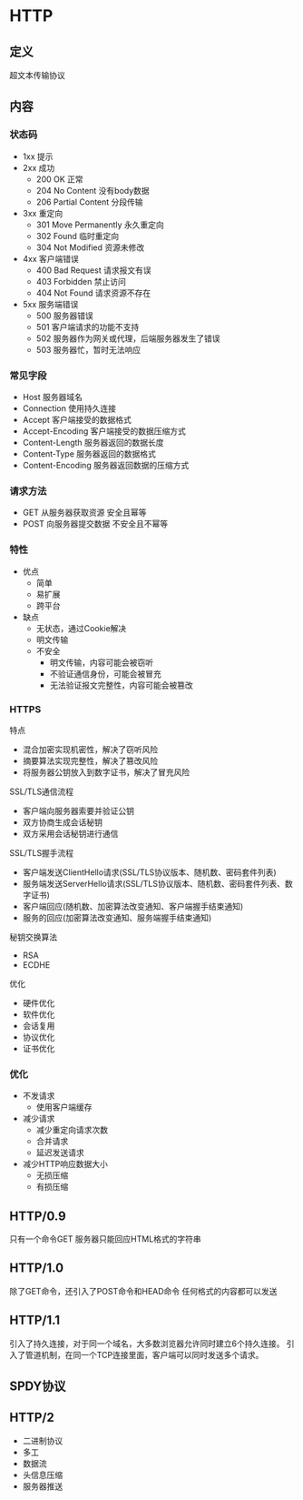 # HTTP #

## 定义 ##
超文本传输协议

## 内容 ##
### 状态码 ###
  - 1xx 提示
  - 2xx 成功
    - 200 OK 正常
    - 204 No Content 没有body数据
    - 206 Partial Content 分段传输
  - 3xx 重定向
    - 301 Move Permanently 永久重定向 
    - 302 Found 临时重定向
    - 304 Not Modified 资源未修改
  - 4xx 客户端错误
    - 400 Bad Request 请求报文有误
    - 403 Forbidden 禁止访问
    - 404 Not Found 请求资源不存在
  - 5xx 服务端错误
    - 500 服务器错误 
    - 501 客户端请求的功能不支持
    - 502 服务器作为网关或代理，后端服务器发生了错误
    - 503 服务器忙，暂时无法响应

### 常见字段 ###
  - Host 服务器域名
  - Connection 使用持久连接
  - Accept 客户端接受的数据格式
  - Accept-Encoding 客户端接受的数据压缩方式
  - Content-Length 服务器返回的数据长度
  - Content-Type 服务器返回的数据格式
  - Content-Encoding 服务器返回数据的压缩方式

### 请求方法 ###
  - GET 从服务器获取资源 安全且幂等
  - POST 向服务器提交数据 不安全且不幂等

### 特性 ###
  - 优点
    - 简单 
    - 易扩展
    - 跨平台
  - 缺点 
    - 无状态，通过Cookie解决
    - 明文传输
    - 不安全
      - 明文传输，内容可能会被窃听
      - 不验证通信身份，可能会被冒充
      - 无法验证报文完整性，内容可能会被篡改

### HTTPS ###
特点  
  - 混合加密实现机密性，解决了窃听风险
  - 摘要算法实现完整性，解决了篡改风险
  - 将服务器公钥放入到数字证书，解决了冒充风险  

SSL/TLS通信流程
  - 客户端向服务器索要并验证公钥
  - 双方协商生成会话秘钥
  - 双方采用会话秘钥进行通信

SSL/TLS握手流程
  - 客户端发送ClientHello请求(SSL/TLS协议版本、随机数、密码套件列表)
  - 服务端发送ServerHello请求(SSL/TLS协议版本、随机数、密码套件列表、数字证书)
  - 客户端回应(随机数、加密算法改变通知、客户端握手结束通知)
  - 服务的回应(加密算法改变通知、服务端握手结束通知)

秘钥交换算法
  - RSA
  - ECDHE

优化
  - 硬件优化
  - 软件优化
  - 会话复用
  - 协议优化
  - 证书优化

### 优化 ###
  - 不发请求
    - 使用客户端缓存
  - 减少请求
    - 减少重定向请求次数
    - 合并请求
    - 延迟发送请求
  - 减少HTTP响应数据大小   
    - 无损压缩
    - 有损压缩





## HTTP/0.9 ##
只有一个命令GET
服务器只能回应HTML格式的字符串
## HTTP/1.0 ##
除了GET命令，还引入了POST命令和HEAD命令
任何格式的内容都可以发送
## HTTP/1.1 ##
引入了持久连接，对于同一个域名，大多数浏览器允许同时建立6个持久连接。
引入了管道机制，在同一个TCP连接里面，客户端可以同时发送多个请求。
## SPDY协议 ##
## HTTP/2 ##
  - 二进制协议
  - 多工
  - 数据流
  - 头信息压缩
  - 服务器推送
  
